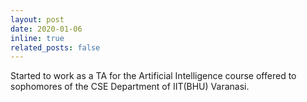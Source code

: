 ```yaml
---
layout: post
date: 2020-01-06
inline: true
related_posts: false
---
```


Started to work as a TA for the Artificial Intelligence course offered to sophomores of the CSE Department of IIT(BHU) Varanasi.
